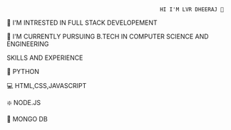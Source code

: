                                                     HI I'M LVR DHEERAJ 👋 

👀 I'M INTRESTED IN FULL STACK DEVELOPEMENT

🌱 I'M CURRENTLY PURSUING B.TECH IN COMPUTER SCIENCE AND ENGINEERING

SKILLS AND EXPERIENCE

🐍 PYTHON

💻 HTML,CSS,JAVASCRIPT

❇️ NODE.JS

🍂 MONGO DB




























